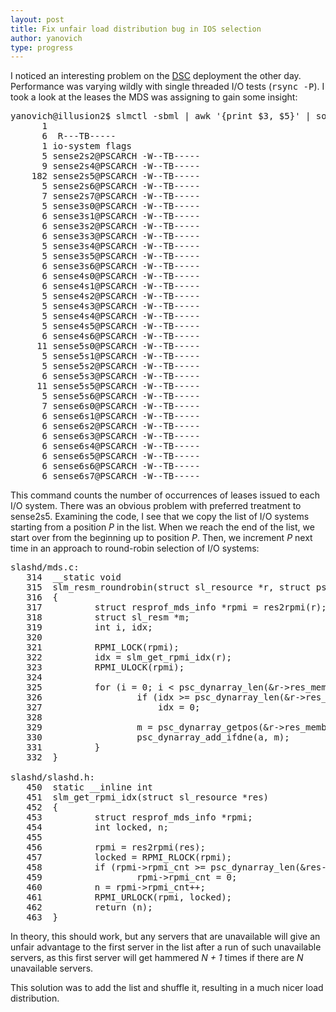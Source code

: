 ```yaml
---
layout: post
title: Fix unfair load distribution bug in IOS selection
author: yanovich
type: progress
---
```


I noticed an interesting problem on the <a href="http://www.psc.edu/DataSupercell">DSC</a> deployment the other day.  Performance was varying wildly with single threaded I/O tests (<tt>rsync -P</tt>).  I took a look at the leases the MDS was assigning to gain some insight:

<pre>
yanovich@illusion2$ slmctl -sbml | awk '{print $3, $5}' | sort | uniq -c
      1
      6 <any> R---TB-----
      1 io-system flags
      5 sense2s2@PSCARCH -W--TB-----
      9 sense2s4@PSCARCH -W--TB-----
    182 sense2s5@PSCARCH -W--TB-----
      5 sense2s6@PSCARCH -W--TB-----
      7 sense2s7@PSCARCH -W--TB-----
      5 sense3s0@PSCARCH -W--TB-----
      6 sense3s1@PSCARCH -W--TB-----
      6 sense3s2@PSCARCH -W--TB-----
      6 sense3s3@PSCARCH -W--TB-----
      5 sense3s4@PSCARCH -W--TB-----
      5 sense3s5@PSCARCH -W--TB-----
      6 sense3s6@PSCARCH -W--TB-----
      6 sense4s0@PSCARCH -W--TB-----
      6 sense4s1@PSCARCH -W--TB-----
      5 sense4s2@PSCARCH -W--TB-----
      5 sense4s3@PSCARCH -W--TB-----
      5 sense4s4@PSCARCH -W--TB-----
      5 sense4s5@PSCARCH -W--TB-----
      6 sense4s6@PSCARCH -W--TB-----
     11 sense5s0@PSCARCH -W--TB-----
      5 sense5s1@PSCARCH -W--TB-----
      5 sense5s2@PSCARCH -W--TB-----
      6 sense5s3@PSCARCH -W--TB-----
     11 sense5s5@PSCARCH -W--TB-----
      5 sense5s6@PSCARCH -W--TB-----
      7 sense6s0@PSCARCH -W--TB-----
      6 sense6s1@PSCARCH -W--TB-----
      6 sense6s2@PSCARCH -W--TB-----
      6 sense6s3@PSCARCH -W--TB-----
      6 sense6s4@PSCARCH -W--TB-----
      6 sense6s5@PSCARCH -W--TB-----
      6 sense6s6@PSCARCH -W--TB-----
      6 sense6s7@PSCARCH -W--TB-----
</pre>

This command counts the number of occurrences of leases issued to each I/O system.  There was an obvious problem with preferred treatment to sense2s5.  Examining the code, I see that we copy the list of I/O systems starting from a position <em>P</em> in the list.  When we reach the end of the list, we start over from the beginning up to position <em>P</em>.  Then, we increment <em>P</em> next time in an approach to round-robin selection of I/O systems:

<pre>
slashd/mds.c:
   314  __static void
   315  slm_resm_roundrobin(struct sl_resource *r, struct psc_dynarray *a)
   316  {
   317          struct resprof_mds_info *rpmi = res2rpmi(r);
   318          struct sl_resm *m;
   319          int i, idx;
   320
   321          RPMI_LOCK(rpmi);
   322          idx = slm_get_rpmi_idx(r);
   323          RPMI_ULOCK(rpmi);
   324
   325          for (i = 0; i < psc_dynarray_len(&r->res_members); i++, idx++) {
   326                  if (idx >= psc_dynarray_len(&r->res_members))
   327                      idx = 0;
   328
   329                  m = psc_dynarray_getpos(&r->res_members, idx);
   330                  psc_dynarray_add_ifdne(a, m);
   331          }
   332  }

slashd/slashd.h:
   450  static __inline int
   451  slm_get_rpmi_idx(struct sl_resource *res)
   452  {
   453          struct resprof_mds_info *rpmi;
   454          int locked, n;
   455
   456          rpmi = res2rpmi(res);
   457          locked = RPMI_RLOCK(rpmi);
   458          if (rpmi->rpmi_cnt >= psc_dynarray_len(&res->res_members))
   459                  rpmi->rpmi_cnt = 0;
   460          n = rpmi->rpmi_cnt++;
   461          RPMI_URLOCK(rpmi, locked);
   462          return (n);
   463  }
</pre>

In theory, this should work, but any servers that are unavailable will give an unfair advantage to the first server in the list after a run of such unavailable servers, as this first server will get hammered <em>N + 1</em> times if there are <em>N</em> unavailable servers.

This solution was to add the list and shuffle it, resulting in a much nicer load distribution.
